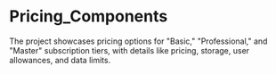 # Pricing_Components
The project showcases pricing options for "Basic," "Professional," and "Master" subscription tiers, with details like pricing, storage, user allowances, and data limits.
